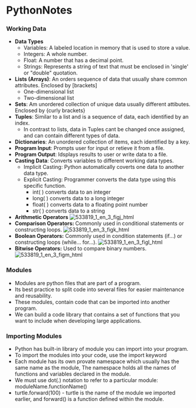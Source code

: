 # PythonNotes
### Working Data
- <b>Data Types</b>
    - Variables: A labeled location in memory that is used to store a value.
    - Integers: A whole number.
    - Float: A number that has a decimal point.
    - Strings: Represents a string of text that must be enclosed in 'single' or "double" quotation.
- <b>Lists (Arrays)</b>: An orders sequence of data that usually share common attributes. Enclosed by [brackets]
    - One-dimensional list
    - Two-dimensional list
- <b>Sets</b>: Am unordered collection of unique data usually different attibutes. Enclosed by {curly brackets}
- <b>Tuples</b>: Similar to a list and is a sequence of data, each identified by an index. 
    - In contrast to lists, data in Tuples cant be changed once assigned, and can contain different types of data.
- <b>Dictionaries</b>: An unordered collection of items, each identified by a key.
- <b>Program Input</b>: Prompts user for input or retieve it from a file.
- <b>Program Output</b>: Idsplays results to user or write data to a file.
- <b>Casting Data</b>: Converts variables to different working data types.
    - Implicit Casting: Python automatically coverts one data to another data type.
    - Explicit Casting: Programmer converts the data type using this specific function.
        - int( ) converts data to an integer
        - long( ) converts data to a long integer
        - float( ) converts data to a floating point number
        - str( ) converts data to a string
- <b> Arithmetic Operators</b>
![533819_1_en_3_figj_html](https://user-images.githubusercontent.com/111991325/213351199-fd730855-2990-4dc0-93d1-392b4fa9fbba.jpg)
- <b>Comparison Operators: </b> Commonly used in conditional statements or constructing loops.
![533819_1_en_3_figk_html](https://user-images.githubusercontent.com/111991325/213351289-818cba80-8ec5-4869-bbd9-1b9873b109fc.jpg)
- <b> Boolean Operators:</b> Commonly used in condition statements (if...) or constructing loops (while... for...).
![533819_1_en_3_figl_html](https://user-images.githubusercontent.com/111991325/213351332-34178d8b-0d2c-4cfc-9938-acb0f47547f4.jpg)
- <b>Bitwise Operators:</b> Used to compare binary numbers.
![533819_1_en_3_figm_html](https://user-images.githubusercontent.com/111991325/213351538-04682b0c-492c-4567-9df3-9399b4a53f3e.jpg)

### Modules
- Modules are python files that are part of a program. 
- Its best practice to split code into several files for easier maintenance and reusability. 
- These modules, contain code that can be imported into another program. 
- We can build a code library that contains a set of functions that you want to include when developing large applications.

### Importing Modules
- Python has built-in library of module you can import into your program. 
-  To import the modules into your code, use the import keyword
-  Each module has its own provate namespace which usually has the same name as the module, The namespace holds all the names of functions and variables declared in the module.
-  We must use dot(.) notation to refer to a particular module: moduleName.functionName()
-  turtle.forward(100) - turtle is the name of the module we imported earlier, and forward() is a function defined within the module.


